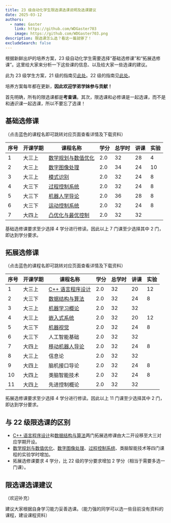```yaml
---
title: 23 级自动化学生限选课选课说明及选课建议
date: 2025-03-12
authors:
  - name: Gaster
    link: https://github.com/WDGaster703
    image: https://github.com/WDGaster703.png
description: 限选课怎么选？看这一篇就够了！
excludeSearch: false
---
```


根据新鲜出炉的培养方案，23 级自动化学生需要选择“基础选修课”和“拓展选修课”。这里给大家来分析一下这些课的信息、以及给大家一些选课的建议。

此为 23 级学生方案，21 级的指南见[此处](https://hoa.moe/blog/distributive-guidance-for-21/)。22 级的指南见[此处](https://hoa.moe/blog/distributive-guidance-for-22/)。

培养方案每年都在更新，**因此欢迎学弟学妹参与贡献！**

首先明确，所有的限选课都是**考查课**。其次，限选课和必修课是一起选课，而不是和通识课一起选课，所以不要忘了选课！

## 基础选修课

（点击蓝色的课程名即可跳转对应页面查看详情及下载资料）

| 序号 | 开课学期 | 课程名称      | 学分 | 总学时 | 讲课 | 实验 |
| ---- | -------- | ------------  | ---- | ------ | ---- | ---- |
| 1    | 大三上   | [数学规划与数值优化](https://hoa.moe/docs/junior-autumn/math3010/)     |  2.0  | 32     | 28    | 4      |
|  2   |  大三上  | [数字图像处理](https://hoa.moe/docs/junior-autumn/auto3003/)  | 2.0      | 34         | 24       | 10        |
|  3   | 大三上   | [模式识别](https://hoa.moe/docs/junior-autumn/auto5024/) | 2.0  | 32     | 24   | 8 |
| 4    | 大三下   | [过程控制系统](https://hoa.moe/docs/junior-spring/auto3007/) |  2.0  | 32     | 24   | 8   |
|  5   | 大三下   | [机器人学导论](https://hoa.moe/docs/junior-spring/auto3005/) | 2.0      | 36         | 28       | 8        |
|  6   | 大三下   | [运动控制系统](https://hoa.moe/docs/junior-spring/auto3011/) | 2.0      | 32         | 24       | 8        |
|  7   | 大四上   | [凸优化与最优控制](https://hoa.moe/docs/senior-autumn/auto5023/)   | 2.0      | 32         | 32       |       |

基础选修课要求至少选择 4 学分进行修读。因此以上 7 门课至少选择其中 2 门，即达到学分要求。 

## 拓展选修课
（点击蓝色的课程名即可跳转对应页面查看详情及下载资料）

| 序号 | 开课学期 | 课程名称          | 学分 | 总学时 | 讲课 | 实验 |
| ---- | -------- | ---------------- | ---- | ------ | ---- | ---- |
| 1   | 大三上  | [C++ 语言程序设计](https://hoa.moe/docs/sophomore-autumn/comp2014/) | 2.0  | 32   | 20 | 12  |
| 2   | 大三下  | [数据结构与算法](https://hoa.moe/docs/sophomore-spring/comp2050/) | 2.0  | 32   | 24 | 8 |
|  3  | 大三上  | [机器学习概论](https://hoa.moe/docs/junior-autumn/auto3019/) | 2.0  | 32  | 32   |    |
|  4  | 大三上  | [嵌入式系统](https://hoa.moe/docs/junior-autumn/auto3024/) | 2.0      | 32         | 20      | 12 |
|  5  | 大三下  | [机器视觉](https://hoa.moe/docs/junior-spring/auto3006/)  | 2.0      | 32         | 24       | 8        |
|  6  | 大三下  | 人工智能基础 | 2.0  | 32     | 32 |     |
|  7  | 大四上  | [移动机器人导论](https://hoa.moe/docs/senior-autumn/auto3012/)  | 2.0 | 32  | 24 | 8    |
| 8   | 大三上  | 信息论 | 2.0  | 32   | 32   |      |
| 9   | 大四上  | 脑机接口导论 | 2.0  | 32     | 24   |   8   |
| 10   | 大四上 | 类脑智能技术 | 2.0  | 32     | 24   |  8    |
| 11  | 大四上  | 先进控制概论 | 2.0  | 32     | 32   |      |

拓展选修课要求至少选择 4 学分进行修读。因此以上 11 门课至少选择其中 2 门，即达到学分要求。 

## 与 22 级限选课的区别

- [C++ 语言程序设计](https://hoa.moe/docs/sophomore-autumn/comp2014/)和[数据结构与算法](https://hoa.moe/docs/sophomore-spring/comp2050/)两门拓展选修课由大二开设移至大三对应学期开设。
- [数学规划与数值优化](https://hoa.moe/docs/junior-autumn/math3010/)、[数字图像处理](https://hoa.moe/docs/junior-autumn/auto3003/)、[过程控制系统](https://hoa.moe/docs/junior-spring/auto3007/)、类脑智能技术等四门课程的实验学时增加。
- 拓展选修课要求 4 学分，比 22 级的学分要求增加 2 学分（相当于需要多选一门课）。

## 限选课选课建议
（欢迎补充）

建议大家根据自身学习能力妥善选课。（能力强的同学可以选一些目前没有资料的课程，建设课程资料）
